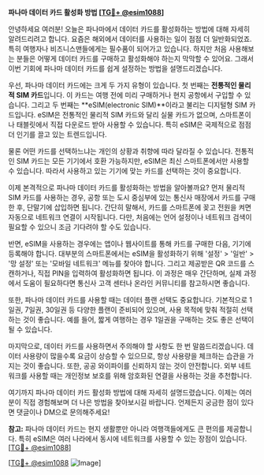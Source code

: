 **파나마 데이터 카드 활성화 방법 [[TG💪+ @esim1088](https://t.me/s/esim1088)]**

안녕하세요 여러분! 오늘은 파나마에서 데이터 카드를 활성화하는 방법에 대해 자세히 알려드리려고 합니다. 요즘은 해외에서 데이터를 사용하는 일이 점점 더 일반화되었죠. 특히 여행자나 비즈니스맨들에게는 필수품이 되어가고 있습니다. 하지만 처음 사용해보는 분들은 어떻게 데이터 카드를 구매하고 활성화해야 하는지 막막할 수 있어요. 그래서 이번 기회에 파나마 데이터 카드를 쉽게 설정하는 방법을 설명드리겠습니다.

우선, 파나마 데이터 카드에는 크게 두 가지 유형이 있습니다. 첫 번째는 **전통적인 물리적 SIM 카드**입니다. 이 카드는 여행 전에 미리 구매하거나 현지 공항에서 구입할 수 있습니다. 그리고 두 번째는 **eSIM(electronic SIM)**이라고 불리는 디지털형 SIM 카드입니다. eSIM은 전통적인 물리적 SIM 카드와 달리 실물 카드가 없으며, 스마트폰이나 태블릿에서 직접 다운로드 받아 사용할 수 있습니다. 특히 eSIM은 국제적으로 점점 더 인기를 끌고 있는 트렌드입니다.

물론 어떤 카드를 선택하느냐는 개인의 상황과 취향에 따라 달라질 수 있습니다. 전통적인 SIM 카드는 모든 기기에서 호환 가능하지만, eSIM은 최신 스마트폰에서만 사용할 수 있습니다. 따라서 사용하고 있는 기기에 맞는 카드를 선택하는 것이 중요합니다.

이제 본격적으로 파나마 데이터 카드를 활성화하는 방법을 알아볼까요? 먼저 물리적 SIM 카드를 사용하는 경우, 공항 또는 도시 중심부에 있는 통신사 매장에서 카드를 구매한 후, 단말기에 삽입하면 됩니다. 간단히 말해서, 카드를 스마트폰에 꽂고 전원을 켜면 자동으로 네트워크 연결이 시작됩니다. 다만, 처음에는 언어 설정이나 네트워크 검색이 필요할 수 있으니 조금 기다려야 할 수도 있습니다.

반면, eSIM을 사용하는 경우에는 앱이나 웹사이트를 통해 카드를 구매한 다음, 기기에 등록해야 합니다. 대부분의 스마트폰에서는 eSIM을 활성화하기 위해 '설정' > '일반' > '망 설정' 또는 '모바일 네트워크' 메뉴를 찾아야 합니다. 그리고 제공받은 QR 코드를 스캔하거나, 직접 PIN을 입력하여 활성화하면 됩니다. 이 과정은 매우 간단하며, 실제 과정에서 도움이 필요하다면 통신사 고객 센터나 온라인 커뮤니티를 참고하시면 좋습니다.

또한, 파나마 데이터 카드를 사용할 때는 데이터 플랜 선택도 중요합니다. 기본적으로 1일권, 7일권, 30일권 등 다양한 플랜이 준비되어 있으며, 사용 목적에 맞춰 적절히 선택하는 것이 좋습니다. 예를 들어, 짧게 여행하는 경우 1일권을 구매하는 것도 좋은 선택이 될 수 있습니다.

마지막으로, 데이터 카드를 사용하면서 주의해야 할 사항도 한 번 말씀드리겠습니다. 데이터 사용량이 많을수록 요금이 상승할 수 있으므로, 항상 사용량을 체크하는 습관을 가지는 것이 좋습니다. 또한, 공공 와이파이를 신뢰하지 않는 것이 안전합니다. 외부 네트워크를 사용할 때는 개인정보 보호를 위해 암호화된 연결을 사용하는 것을 추천합니다.

여기까지 파나마 데이터 카드 활성화 방법에 대해 자세히 설명드렸습니다. 이제는 여러분이 직접 경험해보며 더 나은 방법을 찾아보시길 바랍니다. 언제든지 궁금한 점이 있다면 댓글이나 DM으로 문의해주세요!

**참고:** 파나마 데이터 카드는 현지 생활뿐만 아니라 여행객들에게도 큰 편의를 제공합니다. 특히 eSIM은 여러 나라에서 동시에 네트워크를 사용할 수 있는 장점이 있습니다. [[TG💪+ @esim1088](https://t.me/s/esim1088)]

[[TG💪+ @esim1088](https://t.me/s/esim1088) ![Image](https://i.postimg.cc/Y0z9fWf4/image.png)]